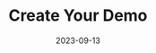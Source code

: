 ---
title: "Create Your Demo"
description: "A studio to create voiceovers for demos."
date: 2023-09-13
url: "https://www.createyourdemo.com/"
image: "assets/img/mic.png"
---